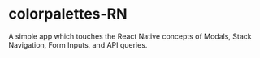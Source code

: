 # colorpalettes-RN
A simple app which touches the React Native concepts of Modals, Stack Navigation, Form Inputs, and API queries.
